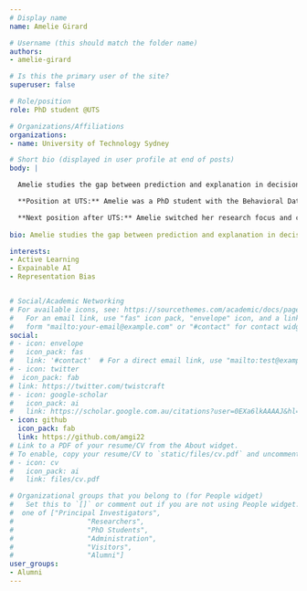```yaml
---
# Display name
name: Amelie Girard

# Username (this should match the folder name)
authors:
- amelie-girard

# Is this the primary user of the site?
superuser: false

# Role/position
role: PhD student @UTS

# Organizations/Affiliations
organizations:
- name: University of Technology Sydney

# Short bio (displayed in user profile at end of posts)
body: | 

  Amelie studies the gap between prediction and explanation in decision making.

  **Position at UTS:** Amelie was a PhD student with the Behavioral Data Science lab in UTS.

  **Next position after UTS:** Amelie switched her research focus and continued her PhD at UTS, under the supervision of [Massimo Piccardi](https://profiles.uts.edu.au/Massimo.Piccardi).
  
bio: Amelie studies the gap between prediction and explanation in decision making

interests:
- Active Learning
- Expainable AI
- Representation Bias


# Social/Academic Networking
# For available icons, see: https://sourcethemes.com/academic/docs/page-builder/#icons
#   For an email link, use "fas" icon pack, "envelope" icon, and a link in the
#   form "mailto:your-email@example.com" or "#contact" for contact widget.
social:
# - icon: envelope
#   icon_pack: fas
#   link: '#contact'  # For a direct email link, use "mailto:test@example.org".
# - icon: twitter
#  icon_pack: fab
# link: https://twitter.com/twistcraft
# - icon: google-scholar
#   icon_pack: ai
#   link: https://scholar.google.com.au/citations?user=0EXa6lkAAAAJ&hl=en
- icon: github
  icon_pack: fab
  link: https://github.com/amgi22
# Link to a PDF of your resume/CV from the About widget.
# To enable, copy your resume/CV to `static/files/cv.pdf` and uncomment the lines below.
# - icon: cv
#   icon_pack: ai
#   link: files/cv.pdf

# Organizational groups that you belong to (for People widget)
#   Set this to `[]` or comment out if you are not using People widget.
#  one of ["Principal Investigators",
#                  "Researchers",
#                  "PhD Students",
#                  "Administration",
#                  "Visitors",
#                  "Alumni"]
user_groups:
- Alumni
---
```

